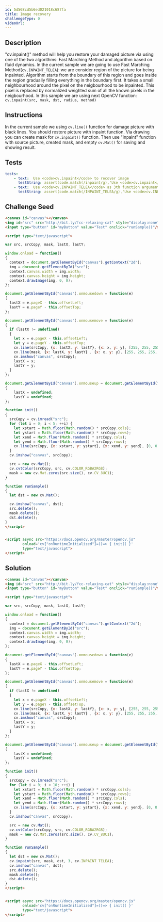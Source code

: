 ```yaml
---
id: 5d568cd5b6ed021018c687fa
title: Image recovery
challengeType: 0
videoUrl:
---
```


## Description
<section id='description'>
"cv.inpaint()" method will help you restore your damaged picture via using one of the two algorithms: Fast Marching Method and algorithm based on fluid dynamics. In the current sample we are going to use Fast Marching Method(<code>cv.INPAINT_TELEA</code>): we are consider region of the picture for being inpainted. Algorithm starts from the boundary of this region and goes inside the region gradually filling everything in the boundary first. It takes a small neighbourhood around the pixel on the neigbourhood to be inpainted. This pixel is replaced by normalized weighted sum of all the known pixels in the neigbourhood.
In this sample we are using next OpenCV function:
<code>cv.inpaint(src, mask, dst, radius, method)</code>
</section>

## Instructions
<section id='instructions'>
In the current sample we using <code>cv.line()</code> function for damage picture with black lines. You should restore picture with inpaint function.
Via drawing you can create mask for <code>cv.inpaint()</code> function. Then use "inpaint" function with source picture, created mask, and empty <code>cv.Mat()</code> for saving and showing result.
</section>

## Tests
<section id='tests'>

```yml
tests:
    - text:  Use <code>cv.inpaint</code> to recover image
      testString: assert(code.match(/inpaint/g),'Use <code>cv.inpaint</code> to recover image');
    - text:  Use <code>cv.INPAINT_TELEA</code> as 3th function argument
      testString: assert(code.match(/INPAINT_TELEA/g),'Use <code>cv.INPAINT_TELEA</code> as 3th function argument');
```
</section>

## Challenge Seed

<section id='challengeSeed'>

<div id='html-seed'>

```html
<canvas id="canvas"></canvas>
<img id="src" src="http://bit.ly/fcc-relaxing-cat" style="display:none"/>
<input type="button" id="myButton" value="Test" onclick="runSample()"/>

<script type="text/javascript">

var src, srcCopy, mask, lastX, lastY;

window.onload = function()
{
  context = document.getElementById("canvas").getContext("2d");
  img = document.getElementById("src");
  context.canvas.width = img.width;
  context.canvas.height = img.height;
  context.drawImage(img, 0, 0);
};

document.getElementById("canvas").onmousedown = function(e)
{
  lastX = e.pageX - this.offsetLeft;
  lastY = e.pageY - this.offsetTop;
};

document.getElementById("canvas").onmousemove = function(e)
{
  if (lastX != undefined)
  {
    let x = e.pageX - this.offsetLeft;
    let y = e.pageY - this.offsetTop;
    cv.line(srcCopy, {x: lastX, y: lastY}, {x: x, y: y}, [255, 255, 255, 255], 8);
    cv.line(mask, {x: lastX, y: lastY} , {x: x, y: y}, [255, 255, 255, 255], 8);
    cv.imshow("canvas", srcCopy);
    lastX = x;
    lastY = y;
  }
};

document.getElementById("canvas").onmouseup = document.getElementById("canvas").onmouseleave = function(e)
{
    lastX = undefined;
    lastY = undefined;
};

function init()
{
  srcCopy = cv.imread("src");
  for (let i = 0; i < 5; ++i) {
    let xstart = Math.floor(Math.random() * srcCopy.cols);
    let ystart = Math.floor(Math.random() * srcCopy.rows);
    let xend = Math.floor(Math.random() * srcCopy.cols);
    let yend = Math.floor(Math.random() * srcCopy.rows);
    cv.line(srcCopy, {x: xstart, y: ystart}, {x: xend, y: yend}, [0, 0, 0, 255], 2);
  }
  cv.imshow("canvas", srcCopy);

  src = new cv.Mat();
  cv.cvtColor(srcCopy, src, cv.COLOR_RGBA2RGB);
  mask = new cv.Mat.zeros(src.size(), cv.CV_8UC1);
}

function runSample()
{
  let dst = new cv.Mat();

  cv.imshow("canvas", dst);
  src.delete();
  mask.delete();
  dst.delete();
}
</script>


<script async src="https://docs.opencv.org/master/opencv.js"
        onload='cv["onRuntimeInitialized"]=()=> { init() }'  
        type="text/javascript">
</script>
```

</div>
</section>

## Solution
<section id='solution'>

```html
<canvas id="canvas"></canvas>
<img id="src" src="http://bit.ly/fcc-relaxing-cat" style="display:none"/>
<input type="button" id="myButton" value="Test" onclick="runSample()"/>

<script type="text/javascript">

var src, srcCopy, mask, lastX, lastY;

window.onload = function()
{
  context = document.getElementById("canvas").getContext("2d");
  img = document.getElementById("src");
  context.canvas.width = img.width;
  context.canvas.height = img.height;
  context.drawImage(img, 0, 0);
};

document.getElementById("canvas").onmousedown = function(e)
{
  lastX = e.pageX - this.offsetLeft;
  lastY = e.pageY - this.offsetTop;
};

document.getElementById("canvas").onmousemove = function(e)
{
  if (lastX != undefined)
  {
    let x = e.pageX - this.offsetLeft;
    let y = e.pageY - this.offsetTop;
    cv.line(srcCopy, {x: lastX, y: lastY}, {x: x, y: y}, [255, 255, 255, 255], 8);
    cv.line(mask, {x: lastX, y: lastY} , {x: x, y: y}, [255, 255, 255, 255], 8);
    cv.imshow("canvas", srcCopy);
    lastX = x;
    lastY = y;
  }
};

document.getElementById("canvas").onmouseup = document.getElementById("canvas").onmouseleave = function(e)
{
    lastX = undefined;
    lastY = undefined;
};

function init()
{
  srcCopy = cv.imread("src");
  for (let i = 0; i < 10; ++i) {
    let xstart = Math.floor(Math.random() * srcCopy.cols);
    let ystart = Math.floor(Math.random() * srcCopy.rows);
    let xend = Math.floor(Math.random() * srcCopy.cols);
    let yend = Math.floor(Math.random() * srcCopy.rows);
    cv.line(srcCopy, {x: xstart, y: ystart}, {x: xend, y: yend}, [0, 0, 0, 255]);
  }
  cv.imshow("canvas", srcCopy);

  src = new cv.Mat();
  cv.cvtColor(srcCopy, src, cv.COLOR_RGBA2RGB);
  mask = new cv.Mat.zeros(src.size(), cv.CV_8UC1);
}

function runSample()
{
  let dst = new cv.Mat();
  cv.inpaint(src, mask, dst, 3, cv.INPAINT_TELEA);
  cv.imshow("canvas", dst);
  src.delete();
  mask.delete();
  dst.delete();
}
</script>


<script async src="https://docs.opencv.org/master/opencv.js"
        onload='cv["onRuntimeInitialized"]=()=> { init() }'  
        type="text/javascript">
</script>
```

</section>
